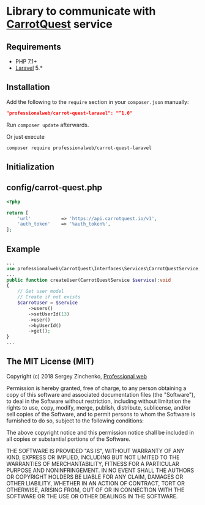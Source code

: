 Library to communicate with [CarrotQuest](https://carrotquest.io) service
====


Requirements
------------
 - PHP 7.1+
 - [Laravel](https://laravel.com) 5.*


Installation
------------
Add the following to the `require` section in your `composer.json` manually:

```json
"professionalweb/carrot-quest-laravel": "^1.0"
```
Run `composer update` afterwards.

Or just execute
```bash
composer require professionalweb/carrot-quest-laravel
```


Initialization
--------------

## config/carrot-quest.php
```php
<?php

return [
    'url'           => 'https://api.carrotquest.io/v1',
    'auth_token'    => '%auth_token%',
];
```

Example
-------
```php
...
use professionalweb\CarrotQuest\Interfaces\Services\CarrotQuestService;
...
public function createUser(CarrotQuestService $service):void
{
    // Get user model
    // Create if not exists
    $carrotUser = $service
        ->users()
        ->setUserId(13)
        ->user()
        ->byUserId()
        ->get();
}
...
```

The MIT License (MIT)
---------------------

Copyright (c) 2018 Sergey Zinchenko, [Professional web](http://web-development.pw)

Permission is hereby granted, free of charge, to any person obtaining a copy
of this software and associated documentation files (the "Software"), to deal
in the Software without restriction, including without limitation the rights
to use, copy, modify, merge, publish, distribute, sublicense, and/or sell
copies of the Software, and to permit persons to whom the Software is
furnished to do so, subject to the following conditions:

The above copyright notice and this permission notice shall be included in all
copies or substantial portions of the Software.

THE SOFTWARE IS PROVIDED "AS IS", WITHOUT WARRANTY OF ANY KIND, EXPRESS OR
IMPLIED, INCLUDING BUT NOT LIMITED TO THE WARRANTIES OF MERCHANTABILITY,
    FITNESS FOR A PARTICULAR PURPOSE AND NONINFRINGEMENT. IN NO EVENT SHALL THE
AUTHORS OR COPYRIGHT HOLDERS BE LIABLE FOR ANY CLAIM, DAMAGES OR OTHER
LIABILITY, WHETHER IN AN ACTION OF CONTRACT, TORT OR OTHERWISE, ARISING FROM,
OUT OF OR IN CONNECTION WITH THE SOFTWARE OR THE USE OR OTHER DEALINGS IN THE
SOFTWARE.